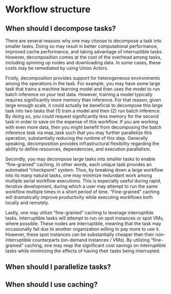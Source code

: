 # Workflow structure

## When should I decompose tasks?

There are several reasons why one may choose to decompose a task into smaller tasks. Doing so may result in better computational performance, improved cache performance, and taking advantage of interruptible tasks. However, decomposition comes at the cost of the overhead among tasks, including spinning up nodes and downloading data. In some cases, these costs may be remediated by using Union Actors.

Firstly, decomposition provides support for heterogeneous environments among the operations in the task. For example, you may have some large task that trains a machine learning model and then uses the model to run batch inference on your test data. However, training a model typically requires significantly more memory than inference. For that reason, given large enough scale, it could actually be beneficial to decompose this large task into two tasks that (1) train a model and then (2) run batch inference. By doing so, you could request significantly less memory for the second task in order to save on the expense of this workflow. If you are working with even more data, then you might benefit from decomposing the batch inference task via map_task such that you may further parallelize this operation, substantially reducing the runtime of this step. Generally speaking, decomposition provides infrastructural flexibility regarding the ability to define resources, dependencies, and execution parallelism.

Secondly, you may decompose large tasks into smaller tasks to enable “fine-grained” caching. In other words, each unique task provides an automated “checkpoint” system. Thus, by breaking down a large workflow into its many natural tasks, one may minimize redundant work among multiple serial workflow executions. This is especially useful during rapid, iterative development, during which a user may attempt to run the same workflow multiple times in a short period of time. “Fine-grained” caching will dramatically improve productivity while executing workflows both locally and remotely.

Lastly, one may utilize “fine-grained” caching to leverage interruptible tasks. Interruptible tasks will attempt to run on spot instances or spot VMs, where possible. These nodes are interruptible, meaning that the task may occasionally fail due to another organization willing to pay more to use it. However, these spot instances can be substantially cheaper than their non-interruptible counterparts (on-demand instances / VMs). By utilizing “fine-grained” caching, one may reap the significant cost savings on interruptible tasks while minimizing the effects of having their tasks being interrupted.

## When should I parallelize tasks?

## When should I use caching?
